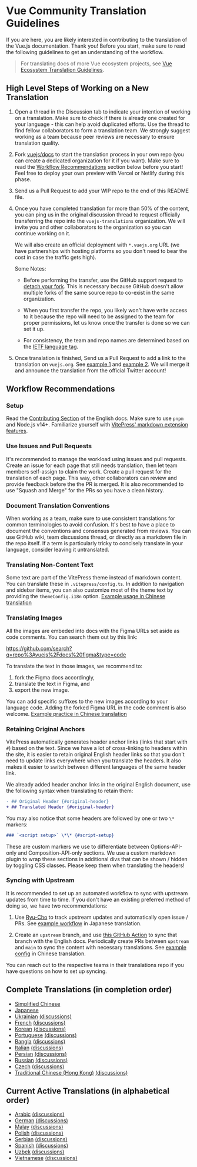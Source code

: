 # Vue Community Translation Guidelines

If you are here, you are likely interested in contributing to the translation of the Vue.js documentation. Thank you! Before you start, make sure to read the following guidelines to get an understanding of the workflow.

> For translating docs of more Vue ecosystem projects, see [Vue Ecosystem Translation Guidelines](README_ECOSYSTEM.md).

## High Level Steps of Working on a New Translation

1. Open a thread in the Discussion tab to indicate your intention of working on a translation. Make sure to check if there is already one created for your language - this can help avoid duplicated efforts. Use the thread to find fellow collaborators to form a translation team. We strongly suggest working as a team because peer reviews are necessary to ensure translation quality.

2. Fork [vuejs/docs](https://github.com/vuejs/docs) to start the translation process in your own repo (you can create a dedicated organization for it if you want). Make sure to read the [Workflow Recommendations](#workflow-recommendations) section below before you start! Feel free to deploy your own preview with Vercel or Netlify during this phase.

3. Send us a Pull Request to add your WIP repo to the end of this README file.

4. Once you have completed translation for more than 50% of the content, you can ping us in the original discussion thread to request officially transferring the repo into the `vuejs-translations` organization. We will invite you and other collaborators to the organization so you can continue working on it.

   We will also create an official deployment with `*.vuejs.org` URL (we have partnerships with hosting platforms so you don't need to bear the cost in case the traffic gets high).

   Some Notes:

   - Before performing the transfer, use the GitHub support request to [detach your fork](https://support.github.com/request/fork). This is necessary because GitHub doesn't allow multiple forks of the same source repo to co-exist in the same organization.

   - When you first transfer the repo, you likely won't have write access to it because the repo will need to be assigned to the team for proper permissions, let us know once the transfer is done so we can set it up.

   - For consistency, the team and repo names are determined based on the [IETF language tag](https://en.wikipedia.org/wiki/IETF_language_tag).

5. Once translation is finished, Send us a Pull Request to add a link to the translation on `vuejs.org`. See [example 1](https://github.com/vuejs/docs/pull/2448) and [example 2](https://github.com/vuejs/docs/pull/2508). We will merge it and announce the translation from the official Twitter account!

## Workflow Recommendations

### Setup

Read the [Contributing Section](https://github.com/vuejs/docs#contributing) of the English docs. Make sure to use `pnpm` and Node.js v14+. Familiarize yourself with [VitePress' markdown extension features](https://vitepress.vuejs.org/guide/markdown.html).

### Use Issues and Pull Requests

It's recommended to manage the workload using issues and pull requests. Create an issue for each page that still needs translation, then let team members self-assign to claim the work. Create a pull request for the translation of each page. This way, other collaborators can review and provide feedback before the the PR is merged. It is also recommended to use "Squash and Merge" for the PRs so you have a clean history.

### Document Translation Conventions

When working as a team, make sure to use consistent translations for common terminologies to avoid confusion. It's best to have a place to document the conventions and consensus generated from reviews. You can use GitHub wiki, team discussions thread, or directly as a markdown file in the repo itself. If a term is particularly tricky to concisely translate in your language, consider leaving it untranslated.

### Translating Non-Content Text

Some text are part of the VitePress theme instead of markdown content. You can translate these in `.vitepress/config.ts`. In addition to navigation and sidebar items, you can also customize most of the theme text by providing the `themeConfig.i18n` option. [Example usage in Chinese translation](https://github.com/vuejs-translations/docs-zh-cn/blob/main/.vitepress/config.ts#L554-L588)

### Translating Images

All the images are embeded into docs with the Figma URLs set aside as code comments. You can search them out by this link:

https://github.com/search?q=repo%3Avuejs%2Fdocs%20figma&type=code

To translate the text in those images, we recommend to:

1. fork the Figma docs accordingly,
2. translate the text in Figma, and
3. export the new image.

You can add specific suffixes to the new images according to your language code. Adding the forked Figma URL in the code comment is also welcome. [Example practice in Chinese translation](https://github.com/vuejs-translations/docs-zh-cn/pull/858)

### Retaining Original Anchors

VitePress automatically generates header anchor links (links that start with `#`) based on the text. Since we have a lot of cross-linking to headers within the site, it is easier to retain original English header links so that you don't need to update links everywhere when you translate the headers. It also makes it easier to switch between different languages of the same header link.

We already added header anchor links in the original English document, use the following syntax when translating to retain them:

```diff
- ## Original Header {#original-header}
+ ## Translated Header {#original-header}
```

You may also notice that some headers are followed by one or two `\*` markers:

```md
### `<script setup>` \*\* {#script-setup}
```

These are custom markers we use to differentiate between Options-API-only and Composition-API-only sections. We use a custom markdown plugin to wrap these sections in additional divs that can be shown / hidden by toggling CSS classes. Please keep them when translating the headers!

### Syncing with Upstream

It is recommended to set up an automated workflow to sync with upstream updates from time to time. If you don't have an existing preferred method of doing so, we have two recommendations:

1. Use [Ryu-Cho](https://github.com/vuejs-translations/ryu-cho) to track upstream updates and automatically open issue / PRs. See [example workflow](https://github.com/vuejs-translations/docs-ja/blob/main/.github/workflows/ryu-cho.yaml) in Japanese translation.

2. Create an `upstream` branch, and use [this GitHub Action](https://github.com/TobKed/github-forks-sync-action) to sync that branch with the English docs. Periodically create PRs between `upstream` and `main` to sync the content with necessary translations. See [example config](https://github.com/vuejs-translations/docs-zh-cn/blob/main/.github/workflows/autosync.yml) in Chinese translation.

You can reach out to the respective teams in their translations repo if you have questions on how to set up syncing.

## Complete Translations (in completion order)

- [Simplified Chinese](https://github.com/vuejs-translations/docs-zh-cn)
- [Japanese](https://github.com/vuejs-translations/docs-ja)
- [Ukrainian](https://github.com/vuejs-translations/docs-uk) [(discussions)](https://github.com/vuejs-translations/guidelines/discussions/25)
- [French](https://github.com/vuejs-translations/docs-fr) [(discussions)](https://github.com/vuejs-translations/guidelines/discussions/2)
- [Korean](https://github.com/vuejs-translations/docs-ko) [(discussions)](https://github.com/vuejs-translations/guidelines/discussions/57)
- [Portuguese](https://github.com/vuejs-translations/docs-pt) [(discussions)](https://github.com/vuejs-translations/guidelines/discussions/26)
- [Bangla](https://github.com/vuejs-translations/docs-bn) [(discussions)](https://github.com/vuejs-translations/guidelines/discussions/66)
- [Italian](https://github.com/vuejs-translations/docs-it) [(discussions)](https://github.com/vuejs-translations/guidelines/discussions/23)
- [Persian](https://github.com/vuejs-translations/docs-fa) [(discussions)](https://github.com/vuejs-translations/guidelines/discussions/6)
- [Russian](https://github.com/translation-gang/docs-ru) [(discussions)](https://github.com/vuejs-translations/guidelines/discussions/12)
- [Czech](https://github.com/vuejs-translations/docs-cs) [(discussions)](https://github.com/vuejs-translations/guidelines/discussions/64)
- [Traditional Chinese (Hong Kong)](https://github.com/vuejs-translations/docs-zh-hk) [(discussions)](https://github.com/orgs/vuejs-translations/discussions/82)

## Current Active Translations (in alphabetical order)

- [Arabic](https://github.com/vuejs-translations/docs-ar) [(discussions)](https://github.com/vuejs-translations/guidelines/discussions/60)
- [German](https://github.com/roma-marshall/docs-de) [(discussions)](https://github.com/vuejs-translations/guidelines/discussions/49)
- [Malay](https://github.com/mujahidfa/docs-ms) [(discussions)](https://github.com/vuejs-translations/guidelines/discussions/53)
- [Polish](https://github.com/WojciechSkirlo/docs) [(discussions)](https://github.com/vuejs-translations/guidelines/discussions/31)
- [Serbian](https://github.com/vuejs-rs/docs) [(discussions)](https://github.com/vuejs-translations/guidelines/discussions/27)
- [Spanish](https://github.com/drfcozapata/docs/) [(discussions)](https://github.com/vuejs-translations/guidelines/discussions/3)
- [Uzbek](https://github.com/Zikoi5/docs-uz) [(discussions)](https://github.com/vuejs-translations/guidelines/discussions/32)
- [Vietnamese](https://github.com/vuejs-vn/docs) [(discussions)](https://github.com/vuejs-translations/guidelines/discussions/13)

